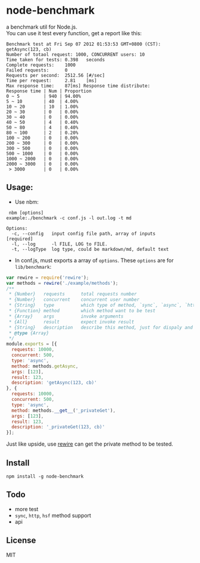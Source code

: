 node-benchmark
==============

a benchmark util for Node.js.   
You can use it test every function, get a report like this:   

```
Benchmark test at Fri Sep 07 2012 01:53:53 GMT+0800 (CST):
getAsync(123, cb)
Number of totaol request: 1000, CONCURRENT users: 10
Time taken for tests: 0.398   seconds
Complete requests:    1000   
Failed requests:      0      
Requests per second:  2512.56 [#/sec]
Time per request:     2.81    [ms]   
Max response time:    87[ms] Response time distribute:
Response time | Num | Proportion
0 ~ 5         | 940 | 94.00%    
5 ~ 10        | 40  | 4.00%     
10 ~ 20       | 10  | 1.00%     
20 ~ 30       | 0   | 0.00%     
30 ~ 40       | 0   | 0.00%     
40 ~ 50       | 4   | 0.40%     
50 ~ 80       | 4   | 0.40%     
80 ~ 100      | 2   | 0.20%     
100 ~ 200     | 0   | 0.00%     
200 ~ 300     | 0   | 0.00%     
300 ~ 500     | 0   | 0.00%     
500 ~ 1000    | 0   | 0.00%     
1000 ~ 2000   | 0   | 0.00%     
2000 ~ 3000   | 0   | 0.00%     
 > 3000       | 0   | 0.00%  
```

## Usage:  
 * Use nbm:   

```
 nbm [options]
example:./benchmark -c conf.js -l out.log -t md

Options:
  -c, --config   input config file path, array of inputs       [required]
  -l, --log      -l FILE, LOG to FILE.                       
  -t, --logType  log type, could be markdown/md, default text
```
* In conf.js, must exports a array of `options`. These `options` are for `lib/benchmark`:   

```js
var rewire = require('rewire');
var methods = rewire('./example/methods');
/**
 * {Number}   requests      total requests number
 * {Number}   concurrent    concurrent user number
 * {String}   type          which type of method, `sync`, `async`, `http`, `hsf`
 * {Function} method        which method want to be test
 * {Array}    args          invoke arguments
 * {All}      result        expect invoke result
 * {String}   description   describe this method, just for dispaly and record to the log file
 * @type {Array}
 */
module.exports = [{
  requests: 10000,
  concurrent: 500,
  type: 'async',
  method: methods.getAsync,
  args: [123],
  result: 123,
  description: 'getAsync(123, cb)'  
}, {
  requests: 10000,
  concurrent: 500,
  type: 'async',
  method: methods.__get__('_privateGet'),
  args: [123],
  result: 123,
  description: '_privateGet(123, cb)'  
}];
```
Just like upside, use [rewire](https://github.com/jhnns/rewire) can get the private method to be tested.   

## Install   

```
npm install -g node-benchmark
```  

## Todo   
 * more test   
 * `sync`, `http`, `hsf` method support    
 * api

## License  
MIT 